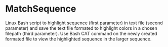 # MatchSequence

Linux Bash script to highlight sequence (first parameter) in text file (second parameter) and save the text file formated to highlight colors in a chosen filepath (third parameter). Use Bash CAT command on the newly created formated file to view the highlighted sequence in the larger sequence.
